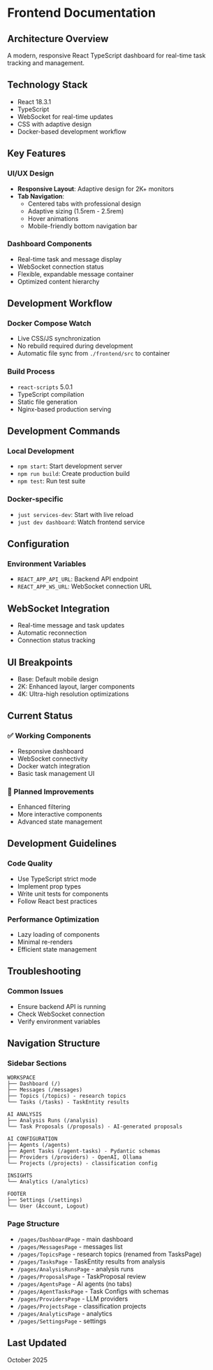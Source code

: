 # Frontend Documentation

## Architecture Overview

A modern, responsive React TypeScript dashboard for real-time task tracking and management.

## Technology Stack
- React 18.3.1
- TypeScript
- WebSocket for real-time updates
- CSS with adaptive design
- Docker-based development workflow

## Key Features

### UI/UX Design
- **Responsive Layout**: Adaptive design for 2K+ monitors
- **Tab Navigation**:
  - Centered tabs with professional design
  - Adaptive sizing (1.5rem - 2.5rem)
  - Hover animations
  - Mobile-friendly bottom navigation bar

### Dashboard Components
- Real-time task and message display
- WebSocket connection status
- Flexible, expandable message container
- Optimized content hierarchy

## Development Workflow

### Docker Compose Watch
- Live CSS/JS synchronization
- No rebuild required during development
- Automatic file sync from `./frontend/src` to container

### Build Process
- `react-scripts` 5.0.1
- TypeScript compilation
- Static file generation
- Nginx-based production serving

## Development Commands

### Local Development
- `npm start`: Start development server
- `npm run build`: Create production build
- `npm test`: Run test suite

### Docker-specific
- `just services-dev`: Start with live reload
- `just dev dashboard`: Watch frontend service

## Configuration

### Environment Variables
- `REACT_APP_API_URL`: Backend API endpoint
- `REACT_APP_WS_URL`: WebSocket connection URL

## WebSocket Integration
- Real-time message and task updates
- Automatic reconnection
- Connection status tracking

## UI Breakpoints
- Base: Default mobile design
- 2K: Enhanced layout, larger components
- 4K: Ultra-high resolution optimizations

## Current Status

### ✅ Working Components
- Responsive dashboard
- WebSocket connectivity
- Docker watch integration
- Basic task management UI

### 🔄 Planned Improvements
- Enhanced filtering
- More interactive components
- Advanced state management

## Development Guidelines

### Code Quality
- Use TypeScript strict mode
- Implement prop types
- Write unit tests for components
- Follow React best practices

### Performance Optimization
- Lazy loading of components
- Minimal re-renders
- Efficient state management

## Troubleshooting

### Common Issues
- Ensure backend API is running
- Check WebSocket connection
- Verify environment variables

## Navigation Structure

### Sidebar Sections
```
WORKSPACE
├── Dashboard (/)
├── Messages (/messages)
├── Topics (/topics) - research topics
└── Tasks (/tasks) - TaskEntity results

AI ANALYSIS
├── Analysis Runs (/analysis)
└── Task Proposals (/proposals) - AI-generated proposals

AI CONFIGURATION
├── Agents (/agents)
├── Agent Tasks (/agent-tasks) - Pydantic schemas
├── Providers (/providers) - OpenAI, Ollama
└── Projects (/projects) - classification config

INSIGHTS
└── Analytics (/analytics)

FOOTER
├── Settings (/settings)
└── User (Account, Logout)
```

### Page Structure
- `/pages/DashboardPage` - main dashboard
- `/pages/MessagesPage` - messages list
- `/pages/TopicsPage` - research topics (renamed from TasksPage)
- `/pages/TasksPage` - TaskEntity results from analysis
- `/pages/AnalysisRunsPage` - analysis runs
- `/pages/ProposalsPage` - TaskProposal review
- `/pages/AgentsPage` - AI agents (no tabs)
- `/pages/AgentTasksPage` - Task Configs with schemas
- `/pages/ProvidersPage` - LLM providers
- `/pages/ProjectsPage` - classification projects
- `/pages/AnalyticsPage` - analytics
- `/pages/SettingsPage` - settings

## Last Updated
October 2025